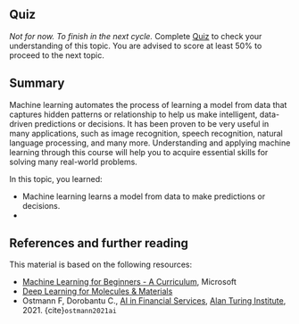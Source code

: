 ## Quiz

_Not for now. To finish in the next cycle._ Complete [Quiz](https://forms.gle/8Q5Z7Z7Z7Z7Z7Z7Z7) to check your understanding of this topic. You are advised to score at least 50% to proceed to the next topic.

## Summary

Machine learning automates the process of learning a model from data that captures hidden patterns or relationship to help us make intelligent, data-driven predictions or decisions. It has been proven to be very useful in many applications, such as image recognition, speech recognition, natural language processing, and many more. Understanding and applying machine learning through this course will help you to acquire essential skills for solving many real-world problems.

In this topic, you learned:
- Machine learning learns a model from data to make predictions or decisions.
-

## References and further reading

This material is based on the following resources:
- [Machine Learning for Beginners - A Curriculum](https://github.com/microsoft/ML-For-Beginners), Microsoft
- [Deep Learning for Molecules & Materials](https://dmol.pub/)
- Ostmann F, Dorobantu C., [AI in Financial Services](https://www.turing.ac.uk/sites/default/files/2021-06/ati_ai_in_financial_services_lores.pdf), [Alan Turing Institute](https://www.turing.ac.uk/), 2021. {cite}`ostmann2021ai`
